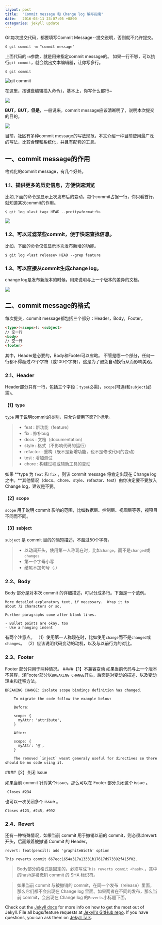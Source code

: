 ```yaml
---
layout: post
title:  "Commit message 和 Change log 编写指南"
date:   2016-03-11 23:07:05 +0800
categories: jekyll update
---
```



Git每次提交代码，都要填写Commit Message--提交说明，否则就不允许提交。

```git
$ git commit -m "commit message"
```

上面代码的`-m`参数，就是用来指定commit message的。
如果一行不够，可以执行`git commit`，就会跳出文本编辑器，让你写多行。

```git
$ git commit
```

![git commit](https://www.zybuluo.com/static/img/logo.png)

在这里，按键盘编辑插入命令`i`，基本上，你写什么都行~

![](http://www.ruanyifeng.com/blogimg/asset/2016/bg2016010601.png)

**BUT，BUT，但是**，一般说来，commit message应该清晰明了，说明本次提交的目的。

![](http://www.ruanyifeng.com/blogimg/asset/2016/bg2016010602.png)

目前，社区有多种commit message的写法规范，本文介绍一种目前使用最广泛的写法，比较合理和系统化，并且有配套的工具。

## 一、commit message的作用

格式化的commit message，有几个好处。
### 1.1、提供更多的历史信息，方便快速浏览
比如,下面的命令是显示上次发布后的变动，每个commit占据一行，你只看首行，就知道某次commit的作用。

```git
$ git log <last tag> HEAD --pretty=format:%s
```

![](http://www.ruanyifeng.com/blogimg/asset/2016/bg2016010604.png)

### 1.2、可以过滤某些commit，便于快速查找信息。
比如，下面的命令仅仅显示本次发布新增的功能。
```git
$ git log <last release> HEAD --grep feature
```

### 1.3、可以直接从commit生成change log。
change log是发布新版本的时候，用来说明与上一个版本的差异的文档。

![](http://www.ruanyifeng.com/blogimg/asset/2016/bg2016010603.png)

## 二、commit message的格式

每次提交，commit message都包括三个部分：Header，Body，Footer。

```html
<type>(<scope>): <subject>
// 空一行
<body>
// 空一行
<footer>
```

其中，Header是必要的，Body和Footer可以省略。
不管是哪一个部分，任何一行都不得超过72个字符（或100个字符），这是为了避免自动换行从而影响美观。
### 2.1、Header
Header部分只有一行，包括三个字段：`type`(必需)，`scope`(可选)和`subject`(必需)。
#### 【1】type 
 `type` 用于说明commit的类别，只允许使用下面7个标示。
> * feat : 新功能（feature）
> * fix : 修补bug 
> * docs : 文档（documentation）
> * style : 格式（不影响代码的运行）
> * refactor : 重构（既不是新增功能，也不是修改代码的变动）
> * test : 增加测试
> * chore : 构建过程或辅助工具的变动

如果 **type 为 `feat` 和 `fix` ，则该 commit message 将肯定出现在 Change log 之中。**其他情况（docs、chore、style、refactor、test）由你决定要不要放入 Change log，建议是不要。

#### 【2】scope
 `scope` 用于说明 commit 影响的范围，比如数据层、控制层、视图层等等，视项目不同而不同。
#### 【3】subject
 `subject` 是 commit 目的的简短描述，不超过50个字符。
> * 以动词开头，使用第一人称现在时，比如`change`，而不是`changed`或`changes`
> * 第一个字母小写
> * 结尾不加句号（.）
   


### 2.2、Body
Body 部分是对本次 commit 的详细描述，可以分成多行。下面是一个范例。

```
More detailed explanatory text, if necessary.  Wrap it to 
about 72 characters or so. 

Further paragraphs come after blank lines.

- Bullet points are okay, too
- Use a hanging indent
```

有两个注意点。
（1）使用第一人称现在时，比如使用`change`而不是`changed`或`changes`。
（2）应该说明代码变动的动机，以及与以前行为的对比。
    
### 2.3、Footer
Footer 部分只用于两种情况。
####【1】不兼容变动
如果当前代码与上一个版本不兼容，泽Footer部分以`BREAKING CHANGE`开头，后面是对变动的描述、以及变动理由和迁移方法。

```git
BREAKING CHANGE: isolate scope bindings definition has changed.

    To migrate the code follow the example below:

    Before:

    scope: {
      myAttr: 'attribute',
    }

    After:

    scope: {
      myAttr: '@',
    }

    The removed `inject` wasnt generaly useful for directives so there should be no code using it.
```

####【2】关闭 Issue

如果当前 commit 针对某个issue，那么可以在 Footer 部分关闭这个 issue 。

```git
 Closes #234
```

也可以一次关闭多个 issue 。

```
Closes #123, #245, #992
```

### 2.4、Revert
还有一种特殊情况，如果当前 commit 用于撤销以前的 commit，则必须以revert:开头，后面跟着被撤销 Commit 的 Header。

```git
revert: feat(pencil): add 'graphiteWidth' option

This reverts commit 667ecc1654a317a13331b17617d973392f415f02.
```

> Body部分的格式是固定的，必须写成`This reverts commit <hash>`.，其中的hash是被撤销 commit 的 SHA 标识符。

> 如果当前 commit 与被撤销的 commit，在同一个发布（release）里面，那么它们都不会出现在 Change log 里面。如果两者在不同的发布，那么当前 commit，会出现在 Change log 的`Reverts`小标题下面。

Check out the [Jekyll docs][jekyll-docs] for more info on how to get the most out of Jekyll. File all bugs/feature requests at [Jekyll’s GitHub repo][jekyll-gh]. If you have questions, you can ask them on [Jekyll Talk][jekyll-talk].

[jekyll-docs]: http://jekyllrb.com/docs/home
[jekyll-gh]:   https://github.com/jekyll/jekyll
[jekyll-talk]: https://talk.jekyllrb.com/
